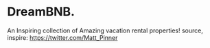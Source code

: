 # DreamBNB.
An Inspiring collection of Amazing vacation rental properties! source, inspire: https://twitter.com/Matt_Pinner
